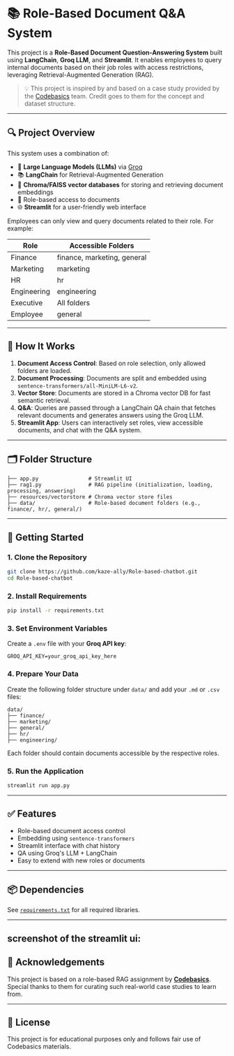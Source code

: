 # 📚 Role-Based Document Q&A System

This project is a **Role-Based Document Question-Answering System** built using **LangChain**, **Groq LLM**, and **Streamlit**. It enables employees to query internal documents based on their job roles with access restrictions, leveraging Retrieval-Augmented Generation (RAG). 

> 💡 This project is inspired by and based on a case study provided by the [Codebasics](https://www.youtube.com/@codebasics) team. Credit goes to them for the concept and dataset structure.

---

## 🔍 Project Overview

This system uses a combination of:

- 🧠 **Large Language Models (LLMs)** via [Groq](https://groq.com/)
- 📚 **LangChain** for Retrieval-Augmented Generation
- 📂 **Chroma/FAISS vector databases** for storing and retrieving document embeddings
- 📄 Role-based access to documents
- 🌐 **Streamlit** for a user-friendly web interface

Employees can only view and query documents related to their role. For example:

| Role        | Accessible Folders                       |
|-------------|------------------------------------------|
| Finance     | finance, marketing, general              |
| Marketing   | marketing                                |
| HR          | hr                                       |
| Engineering | engineering                              |
| Executive   | All folders                              |
| Employee    | general                                  |

---

## 🧠 How It Works

1. **Document Access Control**: Based on role selection, only allowed folders are loaded.
2. **Document Processing**: Documents are split and embedded using `sentence-transformers/all-MiniLM-L6-v2`.
3. **Vector Store**: Documents are stored in a Chroma vector DB for fast semantic retrieval.
4. **Q&A**: Queries are passed through a LangChain QA chain that fetches relevant documents and generates answers using the Groq LLM.
5. **Streamlit App**: Users can interactively set roles, view accessible documents, and chat with the Q&A system.

---

## 🗂️ Folder Structure

```
├── app.py                # Streamlit UI
├── rag1.py               # RAG pipeline (initialization, loading, processing, answering)
├── resources/vectorstore # Chroma vector store files
├── data/                 # Role-based document folders (e.g., finance/, hr/, general/)
```

---

## 🚀 Getting Started

### 1. Clone the Repository

```bash
git clone https://github.com/kaze-ally/Role-based-chatbot.git
cd Role-based-chatbot
```

### 2. Install Requirements

```bash
pip install -r requirements.txt
```

### 3. Set Environment Variables

Create a `.env` file with your **Groq API key**:

```
GROQ_API_KEY=your_groq_api_key_here
```

### 4. Prepare Your Data

Create the following folder structure under `data/` and add your `.md` or `.csv` files:

```
data/
├── finance/
├── marketing/
├── general/
├── hr/
├── engineering/
```

Each folder should contain documents accessible by the respective roles.

### 5. Run the Application

```bash
streamlit run app.py
```

---

## ✅ Features

- Role-based document access control
- Embedding using `sentence-transformers`
- Streamlit interface with chat history
- QA using Groq's LLM + LangChain
- Easy to extend with new roles or documents

---

## 📦 Dependencies

See [`requirements.txt`](#requirements.txt) for all required libraries.

---

## screenshot of the streamlit ui:



## 🙏 Acknowledgements

This project is based on a role-based RAG assignment by **[Codebasics](https://www.youtube.com/@codebasics)**. Special thanks to them for curating such real-world case studies to learn from.

---

## 📜 License

This project is for educational purposes only and follows fair use of Codebasics materials.


